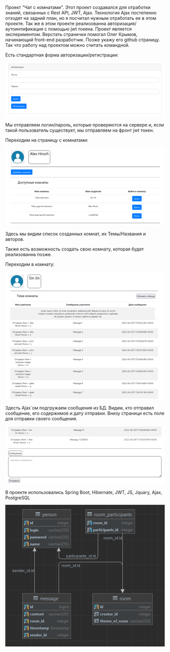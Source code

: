 Проект "Чат с комнатами".
Этот проект создавался для отработки знаний, связанных с Rest API, JWT, Ajax.
Технология Ajax постепенно отходят на задний план, но я посчитал нужным отработать ее в этом проекте.
Так же в этом проекте реализованна авторизация/аутоинтификация с помощью jwt токена. 
Проект является экспериментом. 
 Верстать странички помогал Олег Крымов, начинающий front-end разработчик. Позже укажу его github страницу.
Так что работу над проектом можно считать командной.

Есть стандартная форма авторизации/регистрации:

![](image/auth.png)

Мы отправляем логин/пароль, которые проверяются на сервере и, если такой пользователь существует, мы отправляем на фронт jwt токен.

Переходим на страницу с комнатами:

![](image/index.png)

Здесь мы видим список созданных комнат, их Темы/Названия и авторов.

Также есть возможность создать свою комнату, которая будет реализованна позже.

Переходим в комнату:

![](image/chat1.png)

Здесть Ajax`ом подгружаем сообщения из БД. Видим, кто отправил сообщение, его содержимое и дату отправки.
Внизу страници есть поле для отправки своего сообщения. 

![](image/chat2.png)


В проекте использовались Spring Boot, Hibernate, JWT, JS, Jquary, Ajax, PostgreSQL


![](image/DBSchema.png)